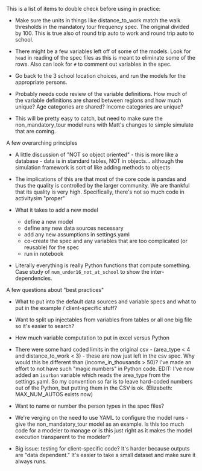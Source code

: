 This is a list of items to double check before using in practice:

* Make sure the units in things like distance_to_work match the walk thresholds
 in the mandatory tour frequency spec.  The original divided by 100.  This is
  true also of round trip auto to work and round trip auto to school.

* There might be a few variables left off of some of the models.  Look for
`head` in reading of the spec files as this is meant to eliminate some of the
 rows.  Also can look for `#` to comment out variables in the spec.

* Go back to the 3 school location choices, and run the models for the
appropriate persons.

* Probably needs code review of the variable definitions.  How much of the
variable definitions are shared between regions and how much unique?  Age
categories are shared?  Income categories are unique?

* This will be pretty easy to catch, but need to make sure the 
non_mandatory_tour model runs with Matt's changes to simple simulate that are
 coming.



A few overarching principles

* A little discussion of "NOT so object oriented" - this is more like a
database - data is in standard tables, NOT in objects...  although the
simulation framework is sort of like adding methods to objects

* The implications of this are that most of the core code is pandas and thus
the quality is controlled by the larger community.  We are thankful that its
quality is very high.  Specifically, there's not so much code in activitysim
"proper"

* What it takes to add a new model
    * define a new model
    * define any new data sources necessary
    * add any new assumptions in settings.yaml
    * co-create the spec and any variables that are too complicated (or
    reusable) for the spec
    * run in notebook

* Literally everything is really Python functions that compute something.  
Case study of `num_under16_not_at_school` to show the inter-dependencies.




A few questions about "best practices"

* What to put into the default data sources and variable specs and what to
put in the example / client-specific stuff?

* Want to split up injectables from variables from tables or all one big file
 so it's easier to search?

* How much variable computation to put in excel versus Python

* There were some hard coded limits in the original csv - (area_type < 4 and
distance_to_work < 3) - these are now just left in the csv spec.  Why would
this be different than (income_in_thousands > 50)?  I've made an effort to
not have such "magic numbers" in Python code.  EDIT: I've now added an 
`isurban` variable which reads the area_type from the settings.yaml.  So my 
convention so far is to leave hard-coded numbers out of the Python, 
but putting them in the CSV is ok.  (Elizabeth: MAX_NUM_AUTOS exists now)

* Want to name or number the person types in the spec files?

* We're verging on the need to use YAML to configure the model runs - give 
the non_mandatory_tour model as an example.  Is this too much code for a 
modeler to manage or is this just right as it makes the model execution 
transparent to the modeler?

* Big issue: testing for client-specific code?  It's harder because outputs are "data
dependent."  It's easier to take a small dataset and make sure it always runs.
